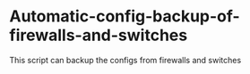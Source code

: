# Automatic-config-backup-of-firewalls-and-switches
This script can backup the configs from firewalls and switches
